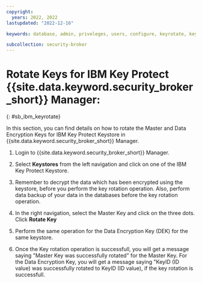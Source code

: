 ```yaml
---
copyright:
  years: 2022, 2022
lastupdated: "2022-12-16"

keywords: database, admin, priveleges, users, configure, keyrotate, keyprotect, operations

subcollection: security-broker
---
```


# Rotate Keys for IBM Key Protect {{site.data.keyword.security_broker_short}} Manager:
{: #sb_ibm_keyrotate}

In this section, you can find details on how to rotate the Master and Data Encryption Keys for IBM Key Protect Keystore in {{site.data.keyword.security_broker_short}} Manager.

1.  Login to {{site.data.keyword.security_broker_short}} Manager.

2.  Select **Keystores** from the left navigation and click on one of the IBM Key Protect Keystore.

3.  Remember to decrypt the data which has been encrypted using the keystore, before you perform the key rotation operation. Also, perform data backup of your data in the databases before the key rotation operation.

4.  In the right navigation, select the Master Key and click on the three dots. Click **Rotate Key**

5.  Perform the same operation for the Data Encryption Key (DEK) for the same keystore.

6.  Once the Key rotation operation is successfull, you will get a message saying "Master Key was successfully rotated" for the Master Key. For the Data Encryption Key, you will get a message saying "KeyID (ID value) was successfully rotated to KeyID (ID value), if the key rotation is successfull.






